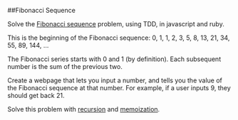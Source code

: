 ##Fibonacci Sequence

Solve the [Fibonacci sequence](http://www.learnhowtoprogram.com/lessons/fibonacci-sequence) problem, using TDD, in javascript and ruby.

This is the beginning of the Fibonacci sequence: 0, 1, 1, 2, 3, 5, 8, 13, 21, 34, 55, 89, 144, ...

The Fibonacci series starts with 0 and 1 (by definition). Each subsequent number is the sum of the previous two.

Create a webpage that lets you input a number, and tells you the value of the Fibonacci sequence at that number. For example, if a user inputs 9, they should get back 21.

Solve this problem with [recursion](https://en.wikipedia.org/wiki/Recursion_computer_science) and [memoization](https://en.wikipedia.org/wiki/Memoization).